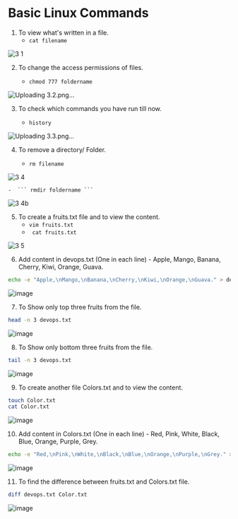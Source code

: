 
# Basic Linux Commands

1. To view what's written in a file.
    - ``` cat filename ``` 
    
![3 1](https://user-images.githubusercontent.com/76457594/210305889-d19f82d5-dbb1-46fc-99e2-b217146b6e8a.png)



2. To change the access permissions of files.
   
    - ``` chmod 777 foldername ``` 

![Uploading 3.2.png…]()

3. To check which commands you have run till now.

   - ``` history ``` 

  ![Uploading 3.3.png…]()

4. To remove a directory/ Folder.

      - ``` rm filename ``` 
      
 ![3 4](https://user-images.githubusercontent.com/76457594/210308917-7281e0eb-6fcb-4554-8ffe-835cf0b961d1.png)

    -  ``` rmdir foldername ``` 
    
 ![3 4b](https://user-images.githubusercontent.com/76457594/210309299-367e6253-7e11-4ead-a19c-6eb3922780d1.png)

5. To create a fruits.txt file and to view the content.
    - ``` vim fruits.txt ``` 
    -  ```  cat fruits.txt ``` 
   
![3 5](https://user-images.githubusercontent.com/76457594/210311435-e6f8aa0c-dc0c-44a6-84e7-6e4c91e4ea87.png)


6. Add content in devops.txt (One in each line) - Apple, Mango, Banana, Cherry, Kiwi, Orange, Guava.

```bash
echo -e "Apple,\nMango,\nBanana,\nCherry,\nKiwi,\nOrange,\nGuava." > devops.txt
```
![image](https://user-images.githubusercontent.com/58703269/217332586-5dcdb186-a018-4d05-82eb-65a587e907c8.png)

7. To Show only top three fruits from the file.

```bash
head -n 3 devops.txt 
```
![image](https://user-images.githubusercontent.com/58703269/217332819-7d726140-8b03-4a86-876e-d229f78640ea.png)

8. To Show only bottom three fruits from the file.
```bash
tail -n 3 devops.txt 
```
![image](https://user-images.githubusercontent.com/58703269/217333112-cbc986f6-7f98-4ca0-90b8-2afa00a3f482.png)

9. To create another file Colors.txt and to view the content.

```bash
touch Color.txt
cat Color.txt
```
![image](https://user-images.githubusercontent.com/58703269/217333399-81082d21-ba3b-4f0a-8db8-10f3293f1d5b.png)

10. Add content in Colors.txt (One in each line) - Red, Pink, White, Black, Blue, Orange, Purple, Grey.

```bash
echo -e "Red,\nPink,\nWhite,\nBlack,\nBlue,\nOrange,\nPurple,\nGrey." > Color.txt 
```
![image](https://user-images.githubusercontent.com/58703269/217333874-f658c409-6517-44ea-9e5a-3e4ec38b69b6.png)

11. To find the difference between fruits.txt and Colors.txt file.
 
```bash
diff devops.txt Color.txt 
```

![image](https://user-images.githubusercontent.com/58703269/217334336-1f95e354-b2a9-4804-a416-b321a440e629.png)